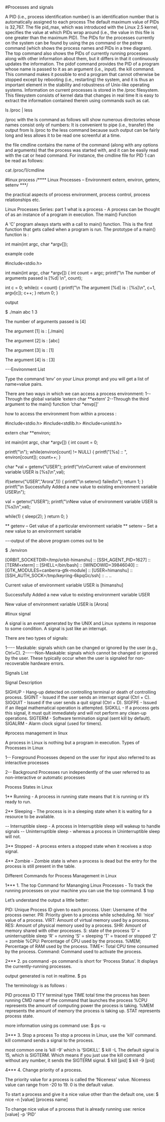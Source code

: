 #Processes and signals
	
A PID (i.e., process identification number) is an identification number that is automatically assigned to each process
The default maximum value of PIDs is 32,767. 
The file pid_max, which was introduced with the Linux 2.5 kernel, specifies the value at which PIDs wrap around
(i.e., the value in this file is one greater than the maximum PID). 
The PIDs for the processes currently on the system can be found by using the ps command or the pstree command (which shows the process names and PIDs in a tree diagram). The top command also shows the PIDs of currently running processes along with other information about them, but it differs in that it continuously updates the information. The pidof command provides the PID of a program whose name is passed to it as an argument (i.e., input).
the kill command. This command makes it possible to end a program that cannot otherwise be stopped except by rebooting (i.e., restarting) the system, and it is thus an important element in the stability and robustness of Unix-like operating systems.
Information on current processes is stored in the /proc filesystem. This filesystem consists of kernel data that changes in real time 
It is easy to extract the information contained therein using commands such as cat.

ls /proc | less

 /proc with the ls command as follows will show numerous directories whose names consist only of numbers:
It is convenient to pipe (i.e., transfer) the output from ls /proc to the less command because such output can be fairly long and less allows it to be read one screenful at a time.

the file cmdline contains the name of the command (along with any options and arguments) that the process was started with, and it can be easily read with the cat or head command. For instance, the cmdline file for PID 1 can be read as follows:

cat /proc/1/cmdline


#linux process
/****
Linux Processes – Environment extern, environ, getenv, setenv
***/

the practical aspects of process environment, process control, process relationships etc.

Linux Processes Series: part 1
what is a process - A process can be thought of as an instance of a program in execution.
The main() Function

A ‘C’ program always starts with a call to main() function. This is the first function that gets called when a program is run.
The prototype of a main() function is :

int main(int argc, char *argv[]);

example code

#include<stdio.h>

int main(int argc, char *argv[])
{
  int count = argc;
  printf("\n The number of arguments passed is [%d] \n", count);

  int c = 0;
  while(c < count)
  {
    printf("\n The argument [%d] is : [%s]\n", c+1, argv[c]);
    c++;
  }
  return 0;
}

output

$ ./main abc 1 3

The number of arguments passed is [4]

The argument [1] is : [./main]

The argument [2] is : [abc]

The argument [3] is : [1]

The argument [4] is : [3]

---Environment List

Type the command ‘env’ on your Linux prompt and you will get a list of name=value pairs.

There are two ways in which we can access a process environment:
1--Through the global variable ‘extern char **extern‘
2--Through the third argument to the main() function ‘char *envp[]’

how to access the environment from within a process :

#include<stdio.h>
#include<stdlib.h>
#include<unistd.h>

extern char **environ;

int main(int argc, char *argv[])
{
  int count = 0;

  printf("\n");
  while(environ[count] != NULL)
  {
    printf("[%s] :: ", environ[count]);
    count++;
  }

  char *val = getenv("USER");
  printf("\n\nCurrent value of environment variable USER is [%s]\n",val);

  if(setenv("USER","Arora",1))
  {
    printf("\n setenv() failed\n");
    return 1;
  }
 printf("\n Successfully Added a new value to existing environment variable USER\n");

  val = getenv("USER");
  printf("\nNew value of environment variable USER is [%s]\n",val);

  while(1)
  {
    sleep(2);
  }
  return 0;
}

** getenv – Get value of a particular environment variable
** setenv – Set a new value to an environment variable

---output of the above program comes out to be

$ ./environ

[ORBIT_SOCKETDIR=/tmp/orbit-himanshu] :: [SSH_AGENT_PID=1627] :: [TERM=xterm] ::
[SHELL=/bin/bash] :: [WINDOWID=39846040] :: [GTK_MODULES=canberra-gtk-module] ::
[USER=himanshu] :: [SSH_AUTH_SOCK=/tmp/keyring-6kpqGc/ssh] ::
..
..

Current value of environment variable USER is [himanshu]

Successfully Added a new value to existing environment variable USER

New value of environment variable USER is [Arora]

#linux signal

A signal is an event generated by the UNIX and Linux systems in response to some condition.
A signal is just like an interrupt.

There are two types of signals:

1---- Maskable: signals which can be changed or ignored by the user (e.g., Ctrl+C).
2-----Non-Maskable: signals which cannot be changed or ignored by the user. These typically occur when the user is signaled for non-recoverable hardware errors.

Signals List

Signal	Description

SIGHUP -	Hang-up detected on controlling terminal or death of controlling process.
SIGINT	-       Issued if the user sends an interrupt signal (Ctrl + C).
SIGQUIT	-       Issued if the user sends a quit signal (Ctrl + D).
SIGFPE	-       Issued if an illegal mathematical operation is attempted.
SIGKILL	-       If a process gets this signal, it must quit immediately and will not perform any clean-up operations.
SIGTERM	-       Software termination signal (sent kill by default).
SIGALRM	-       Alarm clock signal (used for timers).

#process management in linux

 A process in Linux is nothing but a program in execution.
Types of Processes in Linux

1-- Foreground Processes
depend on the user for input
also referred to as interactive processes

2-- Background Processes
run independently of the user
referred to as non-interactive or automatic processes

Process States in Linux

1** Running - A process in running state means that it is running or it’s ready to run.

2** Sleeping - The process is in a sleeping state when it is waiting for a resource to be available.

   -- Interruptible sleep - A process in Interruptible sleep will wakeup to handle signals
   -- Uninterruptible sleep - whereas a process in Uninterruptible sleep will not.

3** Stopped - A process enters a stopped state when it receives a stop signal.

4** Zombie - Zombie state is when a process is dead but the entry for the process is still present in the table.

Different Commands for Process Management in Linux

1*** 1. The top Command for Mananging Linux Processes - To track the running processes on your machine you can use the top command.
$ top

Let’s understand the output a little better:

PID: Unique Process ID given to each process.
User: Username of the process owner.
PR: Priority given to a process while scheduling.
NI: ‘nice’ value of a process.
VIRT: Amount of virtual memory used by a process.
RES: Amount of physical memory used by a process.
SHR: Amount of memory shared with other processes.
S: state of the process
‘D’ = uninterruptible sleep
‘R’ = running
‘S’ = sleeping
‘T’ = traced or stopped
‘Z’ = zombie
%CPU: Percentage of CPU used by the process.
%MEM; Percentage of RAM used by the process.
TIME+: Total CPU time consumed by the process.
Command: Command used to activate the process.

2*** 2. ps command
-ps command is short for ‘Process Status’. It displays the currently-running processes.

output generated is not in realtime.
$ ps

The terminology is as follows :

PID	process ID
TTY	terminal type
TIME	total time the process has been running
CMD	name of the command that launches the process
%CPU represents the amount of computing power the process is taking.
%MEM represents the amount of memory the process is taking up.
STAT represents process state.

more information using ps command use:
$ ps -u

3*** 3. Stop a process
To stop a process in Linux, use the 'kill’ command. kill command sends a signal to the process.

most common one is ‘kill -9’ which is ‘SIGKILL’.
$ kill -L
The default signal is 15, which is SIGTERM. Which means if you just use the kill command without any number, it sends the SIGTERM signal.
$ kill [pid]
$ kill -9 [pid]

4*** 4. Change priority of a process.

The priority value for a process is called the ‘Niceness’ value. Niceness value can range from -20 to 19. 0 is the default value.

To start a process and give it a nice value other than the default one, use:
$ nice -n [value] [process name]

To change nice value of a process that is already running use:
renice [value] -p 'PID'

